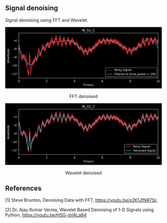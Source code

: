 ## Signal denoising 

Signal denoising using FFT and Wavelet.
<p align="center"><img src="https://github.com/Ducanger/signal-denoising/blob/main/fft_denoised..png?raw=true" width="800"></p>
<p align="center">FFT denoised</p>
<p align="center"><img src="https://github.com/Ducanger/signal-denoising/blob/main/wavelet_denoised.png?raw=true" width="800"></p>
<p align="center">Wavelet denoised</p>

## References
[1] Steve Brunton, Denoising Data with FFT, https://youtu.be/s2K1JfNR7Sc

[2] Dr. Ajay Kumar Verma, Wavelet Based Denoising of 1-D Signals using Python, https://youtu.be/HSG-gVALa84
